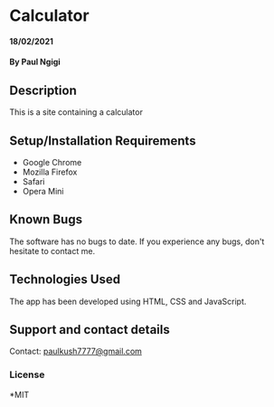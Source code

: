 # Calculator
#### 18/02/2021
#### By **Paul Ngigi**
## Description
This is a site containing a calculator
## Setup/Installation Requirements
* Google Chrome
* Mozilla Firefox
* Safari
* Opera Mini
## Known Bugs
The software has no bugs to date. If you experience any bugs, don't hesitate to contact me.
## Technologies Used
The app has been developed using HTML, CSS and JavaScript.
## Support and contact details
Contact: paulkush7777@gmail.com
### License
*MIT 